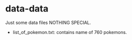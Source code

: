 # data-data

Just some data files NOTHING SPECIAL.

* list_of_pokemon.txt: contains name of 760 pokemons.

